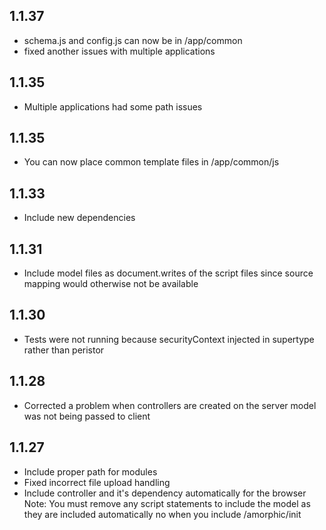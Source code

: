 ## 1.1.37
* schema.js and config.js can now be in /app/common
* fixed another issues with multiple applications
## 1.1.35
* Multiple applications had some path issues
## 1.1.35
* You can now place common template files in /app/common/js
## 1.1.33
* Include new dependencies
## 1.1.31
* Include model files as document.writes of the script files since source mapping would otherwise not be available
## 1.1.30
* Tests were not running because securityContext injected in supertype rather than peristor
## 1.1.28
* Corrected a problem when controllers are created on the server model was not being passed to client
## 1.1.27
* Include proper path for modules
* Fixed incorrect file upload handling
* Include controller and it's dependency automatically for the browser
Note:  You must remove any script statements to include the model as they are included automatically no
       when you include /amorphic/init